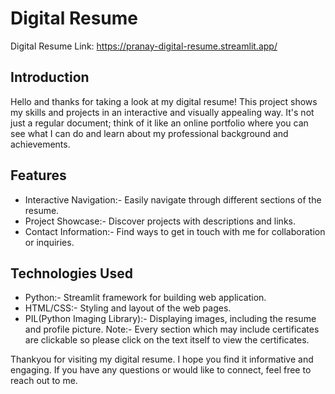 # Digital Resume
Digital Resume Link: https://pranay-digital-resume.streamlit.app/

## Introduction
Hello and thanks for taking a look at my digital resume! This project shows my skills and projects in an interactive and visually appealing way.
It's not just a regular document; think of it like an online portfolio where you can see what I can do and learn about my professional background and achievements.

## Features
- Interactive Navigation:- Easily navigate through different sections of the resume.
- Project Showcase:- Discover projects with descriptions and links.
- Contact Information:- Find ways to get in touch with me for collaboration or inquiries.

## Technologies Used
- Python:- Streamlit framework for building web application.
- HTML/CSS:- Styling and layout of the web pages.
- PIL(Python Imaging Library):- Displaying images, including the resume and profile picture.
Note:- Every section which may include certificates are clickable so please click on the text itself to view the certificates.

Thankyou for visiting my digital resume. I hope you find it informative and engaging.
If you have any questions or would like to connect, feel free to reach out to me.
